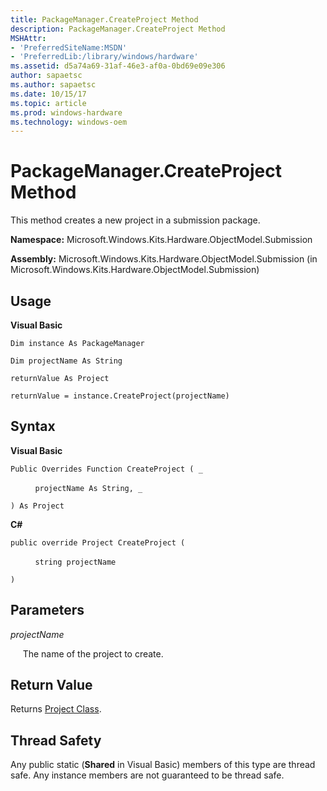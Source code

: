 ```yaml
---
title: PackageManager.CreateProject Method
description: PackageManager.CreateProject Method
MSHAttr:
- 'PreferredSiteName:MSDN'
- 'PreferredLib:/library/windows/hardware'
ms.assetid: d5a74a69-31af-46e3-af0a-0bd69e09e306
author: sapaetsc
ms.author: sapaetsc
ms.date: 10/15/17
ms.topic: article
ms.prod: windows-hardware
ms.technology: windows-oem
---
```


# PackageManager.CreateProject Method


This method creates a new project in a submission package.

**Namespace:** Microsoft.Windows.Kits.Hardware.ObjectModel.Submission

**Assembly:** Microsoft.Windows.Kits.Hardware.ObjectModel.Submission (in Microsoft.Windows.Kits.Hardware.ObjectModel.Submission)

## <span id="Usage"></span><span id="usage"></span><span id="USAGE"></span>Usage


**Visual Basic**

`Dim instance As PackageManager`

`Dim projectName As String`

`returnValue As Project`

`returnValue = instance.CreateProject(projectName)`

## <span id="Syntax"></span><span id="syntax"></span><span id="SYNTAX"></span>Syntax


**Visual Basic**

`Public Overrides Function CreateProject ( _`

          `projectName As String, _`

`) As Project`

**C#**

`public override Project CreateProject (`

          `string projectName`

`)`

## <span id="Parameters"></span><span id="parameters"></span><span id="PARAMETERS"></span>Parameters


*projectName*

     The name of the project to create.

## <span id="Return_Value"></span><span id="return_value"></span><span id="RETURN_VALUE"></span>Return Value


Returns [Project Class](project-class.md).

## <span id="Thread_Safety"></span><span id="thread_safety"></span><span id="THREAD_SAFETY"></span>Thread Safety


Any public static (**Shared** in Visual Basic) members of this type are thread safe. Any instance members are not guaranteed to be thread safe.

 

 






